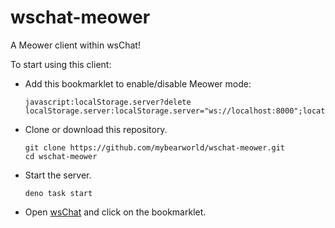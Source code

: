 # wschat-meower

A Meower client within wsChat!

To start using this client:

- Add this bookmarklet to enable/disable Meower mode:
  ```
  javascript:localStorage.server?delete localStorage.server:localStorage.server="ws://localhost:8000";location.reload()
  ```
- Clone or download this repository.
  ```
  git clone https://github.com/mybearworld/wschat-meower.git
  cd wschat-meower
  ```
- Start the server.
  ```
  deno task start
  ```
- Open [wsChat](https://wlodekm.nekoweb.org/wsChat/client) and click on the bookmarklet.
